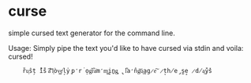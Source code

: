# curse

simple cursed text generator for the command line.

Usage:
Simply pipe the text you'd like to have cursed via stdin and voila: cursed!




        r̊u͕ŝt̗ ̐i̽s̐ ͠a͌ ͗l͕òv͇e͐l̘y̍ ͕p̒r̚o̠g͛r͆a͑m̒m͇i̞n̺g͓ ̢l͆a̛n̂g͝u͎a̪g̷e͠ ̷t̙h̸e̡s̫e̝ ̷d̸a͖y̐s̽

